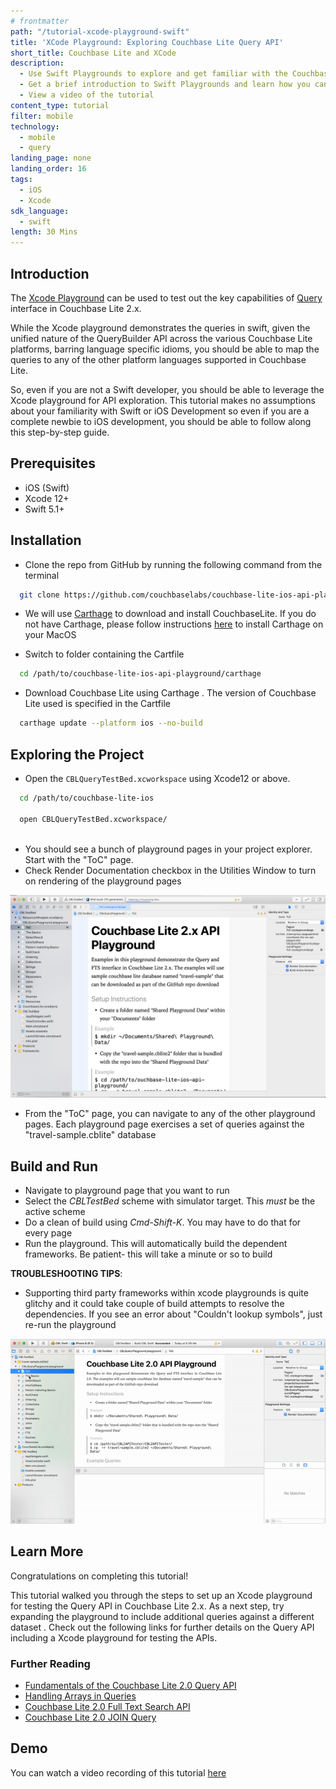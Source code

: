 ```yaml
---
# frontmatter
path: "/tutorial-xcode-playground-swift"
title: 'XCode Playground: Exploring Couchbase Lite Query API' 
short_title: Couchbase Lite and XCode
description: 
  - Use Swift Playgrounds to explore and get familiar with the Couchbase Lite Query API
  - Get a brief introduction to Swift Playgrounds and learn how you can use them to explore different facets of iOS development
  - View a video of the tutorial
content_type: tutorial
filter: mobile
technology: 
  - mobile
  - query
landing_page: none 
landing_order: 16 
tags:
  - iOS
  - Xcode
sdk_language:
  - swift
length: 30 Mins
---
```


## Introduction

The [Xcode Playground](https://developer.apple.com/swift/#playgrounds-repl) can be used to test out the key capabilities of [Query](https://docs.couchbase.com/couchbase-lite/current/swift/learn/swift-query.html) interface in Couchbase Lite 2.x.

While the Xcode playground demonstrates the queries in swift, given the unified nature of the QueryBuilder API across the various Couchbase Lite platforms, barring language specific idioms, you should be able to map the queries to any of the other platform languages supported in Couchbase Lite.

So, even if you are not a Swift developer, you should be able to leverage the Xcode playground for API exploration. This tutorial makes no assumptions about your familiarity with Swift or iOS Development so even if you are a complete newbie to iOS development, you should be able to follow along this step-by-step guide.

## Prerequisites

- iOS (Swift)
- Xcode 12+
- Swift 5.1+

## Installation

- Clone the repo from GitHub by running the following command from the terminal

```bash
  git clone https://github.com/couchbaselabs/couchbase-lite-ios-api-playground
```

- We will use [Carthage](https://github.com/Carthage/Carthage) to download and install CouchbaseLite. If you do not have Carthage, please follow instructions [here](https://github.com/Carthage/Carthage#installing-carthage) to install Carthage on your MacOS

- Switch to folder containing the Cartfile

```bash
  cd /path/to/couchbase-lite-ios-api-playground/carthage 
```

- Download Couchbase Lite using Carthage . The version of Couchbase Lite used is specified in the Cartfile

```bash
  carthage update --platform ios --no-build
```

## Exploring the Project

- Open the `CBLQueryTestBed.xcworkspace` using Xcode12 or above.

```bash
  cd /path/to/couchbase-lite-ios
  
  open CBLQueryTestBed.xcworkspace/
  
```

- You should see a bunch of playground pages in your project explorer. Start with the "ToC" page.
- Check Render Documentation checkbox in the Utilities Window to turn on rendering of the playground pages

![Xcode Playground for Couchbase Lite Query API](./pages.png)

- From the "ToC" page, you can navigate to any of the other playground pages. Each playground page exercises a set of queries against the "travel-sample.cblite" database

## Build and Run

- Navigate to playground page that you want to run
- Select the *CBLTestBed* scheme with simulator target. This _must_ be the active scheme
- Do a clean of build  using *Cmd-Shift-K*. You may have to do that for every page
- Run the playground. This will automatically build the dependent frameworks. Be patient- this will take a minute or so to build

**TROUBLESHOOTING TIPS**:

- Supporting third party frameworks within xcode playgrounds is quite glitchy and it could take couple of build attempts to resolve the dependencies. If you see an error about "Couldn't lookup symbols", just re-run the playground

![Build and Run Xcode Playground](./run_page.gif)

## Learn More

Congratulations on completing this tutorial!

This tutorial walked you through the steps to set up an Xcode playground for testing   the Query API in Couchbase Lite 2.x. As a next step, try expanding the playground to include additional queries against a different dataset . Check out the following links for further details on the Query API including a Xcode playground for testing the APIs.

### Further Reading

- [Fundamentals of the Couchbase Lite 2.0 Query API](https://blog.couchbase.com/sql-for-json-query-interface-couchbase-mobile/)
- [Handling Arrays in Queries](https://blog.couchbase.com/querying-array-collections-couchbase-mobile/)
- [Couchbase Lite 2.0 Full Text Search API](https://blog.couchbase.com/full-text-search-couchbase-mobile-2-0/)
- [Couchbase Lite 2.0 JOIN Query](https://blog.couchbase.com/join-queries-couchbase-mobile/)

## Demo

You can watch a video recording of this tutorial [here](https://youtu.be/9NA2OXdSiqA)
